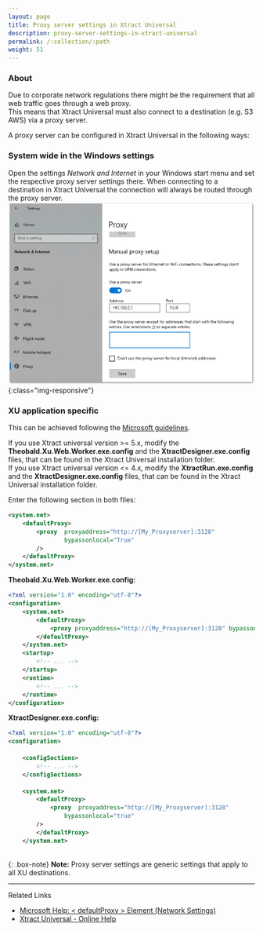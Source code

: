 ```yaml
---
layout: page
title: Proxy server settings in Xtract Universal
description: proxy-server-settings-in-xtract-universal
permalink: /:collection/:path
weight: 51
---
```


### About ###
Due to corporate network regulations there might be the requirement that all web traffic goes through a web proxy. <br>
This means that Xtract Universal must also connect to a destination (e.g. S3 AWS) via a proxy server. <br>

A proxy server can be configured in Xtract Universal in the following ways: 

### System wide in the Windows settings ###
Open the settings *Network and Internet* in your Windows start menu and set the respective proxy server settings there. 
When connecting to a destination in Xtract Universal the connection will always be routed through the proxy server. 
![XU-proxy-settings-01](/img/contents/xu/xu-proxy-settings-01.png){:class="img-responsive"}

### XU application specific ###
This can be achieved following the [Microsoft guidelines](https://docs.microsoft.com/en-us/dotnet/framework/network-programming/proxy-configuration).

If you use Xtract universal version >= 5.x, modify the **Theobald.Xu.Web.Worker.exe.config** and the **XtractDesigner.exe.config** files, that can be found in the Xtract Universal installation folder. <br>
If you use Xtract universal version <= 4.x, modify the **XtractRun.exe.config** and the **XtractDesigner.exe.config** files, that can be found in the Xtract Universal installation folder. <br>

Enter the following section in both files: 
```xml
<system.net>
    <defaultProxy>
        <proxy  proxyaddress="http://[My_Proxyserver]:3128"
                bypassonlocal="True"
        />
    </defaultProxy>
</system.net>
```


**Theobald.Xu.Web.Worker.exe.config:**
```xml
<?xml version="1.0" encoding="utf-8"?>
<configuration>
    <system.net>
        <defaultProxy>
            <proxy proxyaddress="http://[My_Proxyserver]:3128" bypassonlocal="true" />
        </defaultProxy>
    </system.net>
    <startup>
        <!-- ... -->
    </startup>
    <runtime>
        <!-- ... -->
    </runtime>
</configuration>
```
**XtractDesigner.exe.config:**
```xml
<?xml version="1.0" encoding="utf-8"?>
<configuration>
​
	<configSections>
		<!-- ... -->
	</configSections>
​
	<system.net>  
		<defaultProxy>  
			<proxy  proxyaddress="http://[My_Proxyserver]:3128"
                bypassonlocal="true"  
        />  
		</defaultProxy>  
	</system.net>
	
```

{: .box-note}
**Note:** Proxy server settings are generic settings that apply to all XU destinations.  

*****
Related Links
- [Microsoft Help: < defaultProxy > Element (Network Settings)](https://docs.microsoft.com/en-us/dotnet/framework/configure-apps/file-schema/network/defaultproxy-element-network-settings)
- [Xtract Universal - Online Help](https://help.theobald-software.com/en/xtract-universal/)











